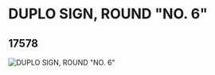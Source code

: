 # DUPLO SIGN, ROUND "NO. 6"
## 17578
![DUPLO SIGN, ROUND "NO. 6"](https://lc-www-live-s.legocdn.com/media/bricks/5/2/6073896.jpg)